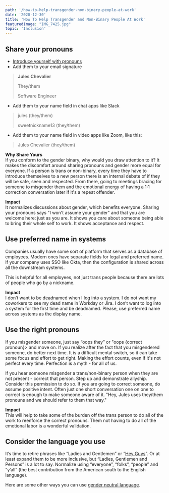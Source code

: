 ```yaml
---
path: '/how-to-help-transgender-non-binary-people-at-work'
date: '2020-12-30'
title: 'How To Help Transgender and Non-Binary People At Work'
featuredImage: "IMG_7425.jpg"
topic: 'Inclusion'
---
```


## Share your pronouns
- [Introduce yourself with pronouns](/how-to-ask-someone-their-pronouns)
- Add them to your email signature
> **Jules Chevalier**
>
> They/them
>
> Software Engineer
- Add them to your name field in chat apps like Slack
> jules (they/them)
> 
> sweetnickname13 (they/them)
- Add them to your name field in video apps like Zoom, like this:
> Jules Chevalier (they/them)

**Why Share Yours**<br>
If you conform to the gender binary, why would you draw attention to it?  It makes the discomfort around sharing pronouns and gender more equal for everyone. If a person is trans or non-binary, every time they have to introduce themselves to a new person there is an internal debate of if they will be safe, seen and respected.  From there, going to meetings bracing for someone to misgender them and the emotional energy of having a 1:1 correction conversation later if it's a repeat offender.

**Impact** <br>
It normalizes discussions about gender, which benefits everyone.  Sharing your pronouns says "I won't assume your gender" and that you are welcome here: just as you are.  It shows you care about someone being able to bring their whole self to work.  It shows acceptance and respect.

## Use preferred name in systems
Companies usually have some sort of platform that serves as a database of employees.  Modern ones have separate fields for legal and preferred name.   If your company uses SSO like Okta, then the configuration is shared across all the downstream systems.

This is helpful for all employees, not just trans people because there are lots of people who go by a nickname.

**Impact** <br>
I don’t want to be deadnamed when I log into a system.   I do not want my coworkers to see my dead name in Workday or Jira.  I don’t want to log into a system for the first time and be deadnamed.  Please, use preferred name across systems as the display name.

## Use the right pronouns
If you misgender someone, just say “oops they” or "oops {correct pronoun}> and move on.  If you realize after the fact that you misgendered someone, do better next time.  It is a difficult mental switch, so it can take some focus and effort to get right.  Making the effort counts, even if it's not perfect every time.  Perfection is a myth - for all of us.

If you hear someone misgender a trans/non-binary person when they are not present - correct that person.  Step up and demonstrate allyship.  Consider this permission to do so.  If you are going to correct someone, do assume positive intent.  Often just one short conversation one on one to correct is enough to make someone aware of it.  "Hey, Jules uses they/them pronouns and we should refer to them that way."

**Impact** <br>
This will help to take some of the burden off the trans person to do all of the work to reenforce the correct pronouns.  Them not having to do all of the emotional labor is a wonderful validation.  


## Consider the language you use
It’s time to retire phrases like “Ladies and Gentlemen” or “[Hey Guys](/inclusive-ways-to-say-hey-guys)”.  Or at least expand them to be more inclusive, but “Ladies, Gentlemen and Persons” is a lot to say.  Normalize using “everyone”, “folks”, “people” and “y’all” (the best contribution from the American south to the English language).

Here are some other ways you can use [gender neutral language](/gender-neutral-language).